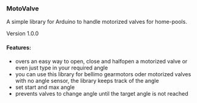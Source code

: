 ### MotoValve
A simple library for Arduino to handle motorized valves for home-pools. 

Version 1.0.0

#### Features: 

* overs an easy way to open, close and halfopen a motorized valve or even just type in your required angle
* you can use this library for bellimo gearmotors oder motorized valves with no angle sensor, the library keeps track of the angle
* set start and max angle
* prevents valves to change angle until the target angle is not reached
